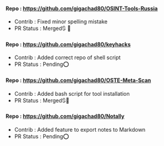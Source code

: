 #### Repo : https://github.com/gigachad80/OSINT-Tools-Russia
- Contrib : Fixed minor spelling mistake 
- PR Status : Merged🔃 💚


#### Repo : https://github.com/gigachad80/keyhacks
- Contrib : Added correct repo of shell script
- PR Status : Pending⭕

#### Repo : https://github.com/gigachad80/OSTE-Meta-Scan
- Contrib : Added bash script for tool installation 
- PR Status : Merged🔃💚

#### Repo : https://github.com/gigachad80/Notally
- Contrib : Added feature to export notes to Markdown 
- PR Status : Pending⭕
